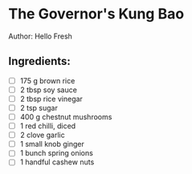 # The Governor's Kung Bao

Author: Hello Fresh

## Ingredients:
- [ ] 175 g brown rice
- [ ] 2 tbsp soy sauce
- [ ] 2 tbsp rice vinegar
- [ ] 2 tsp sugar
- [ ] 400 g chestnut mushrooms
- [ ] 1 red chilli, diced
- [ ] 2 clove garlic
- [ ] 1 small knob ginger
- [ ] 1 bunch spring onions
- [ ] 1 handful cashew nuts